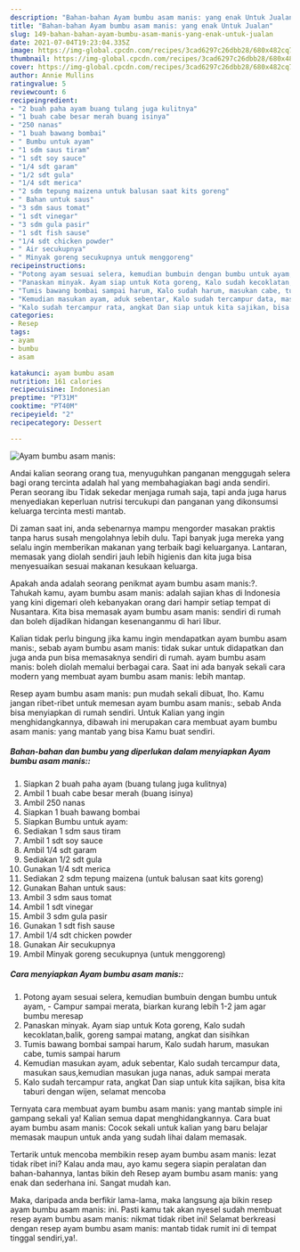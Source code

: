 ```yaml
---
description: "Bahan-bahan Ayam bumbu asam manis: yang enak Untuk Jualan"
title: "Bahan-bahan Ayam bumbu asam manis: yang enak Untuk Jualan"
slug: 149-bahan-bahan-ayam-bumbu-asam-manis-yang-enak-untuk-jualan
date: 2021-07-04T19:23:04.335Z
image: https://img-global.cpcdn.com/recipes/3cad6297c26dbb28/680x482cq70/ayam-bumbu-asam-manis-foto-resep-utama.jpg
thumbnail: https://img-global.cpcdn.com/recipes/3cad6297c26dbb28/680x482cq70/ayam-bumbu-asam-manis-foto-resep-utama.jpg
cover: https://img-global.cpcdn.com/recipes/3cad6297c26dbb28/680x482cq70/ayam-bumbu-asam-manis-foto-resep-utama.jpg
author: Annie Mullins
ratingvalue: 5
reviewcount: 6
recipeingredient:
- "2 buah paha ayam buang tulang juga kulitnya"
- "1 buah cabe besar merah buang isinya"
- "250 nanas"
- "1 buah bawang bombai"
- " Bumbu untuk ayam"
- "1 sdm saus tiram"
- "1 sdt soy sauce"
- "1/4 sdt garam"
- "1/2 sdt gula"
- "1/4 sdt merica"
- "2 sdm tepung maizena untuk balusan saat kits goreng"
- " Bahan untuk saus"
- "3 sdm saus tomat"
- "1 sdt vinegar"
- "3 sdm gula pasir"
- "1 sdt fish sause"
- "1/4 sdt chicken powder"
- " Air secukupnya"
- " Minyak goreng secukupnya untuk menggoreng"
recipeinstructions:
- "Potong ayam sesuai selera, kemudian bumbuin dengan bumbu untuk ayam,  Campur sampai merata, biarkan kurang lebih 1-2 jam agar bumbu meresap"
- "Panaskan minyak. Ayam siap untuk Kota goreng, Kalo sudah kecoklatan,balik, goreng sampai matang, angkat dan sisihkan"
- "Tumis bawang bombai sampai harum, Kalo sudah harum, masukan cabe, tumis sampai harum"
- "Kemudian masukan ayam, aduk sebentar, Kalo sudah tercampur data, masukan saus,kemudian masukan juga nanas, aduk sampai merata"
- "Kalo sudah tercampur rata, angkat Dan siap untuk kita sajikan, bisa kita taburi dengan wijen, selamat mencoba"
categories:
- Resep
tags:
- ayam
- bumbu
- asam

katakunci: ayam bumbu asam 
nutrition: 161 calories
recipecuisine: Indonesian
preptime: "PT31M"
cooktime: "PT40M"
recipeyield: "2"
recipecategory: Dessert

---
```



![Ayam bumbu asam manis:](https://img-global.cpcdn.com/recipes/3cad6297c26dbb28/680x482cq70/ayam-bumbu-asam-manis-foto-resep-utama.jpg)

Andai kalian seorang orang tua, menyuguhkan panganan menggugah selera bagi orang tercinta adalah hal yang membahagiakan bagi anda sendiri. Peran seorang ibu Tidak sekedar menjaga rumah saja, tapi anda juga harus menyediakan keperluan nutrisi tercukupi dan panganan yang dikonsumsi keluarga tercinta mesti mantab.

Di zaman  saat ini, anda sebenarnya mampu mengorder masakan praktis tanpa harus susah mengolahnya lebih dulu. Tapi banyak juga mereka yang selalu ingin memberikan makanan yang terbaik bagi keluarganya. Lantaran, memasak yang diolah sendiri jauh lebih higienis dan kita juga bisa menyesuaikan sesuai makanan kesukaan keluarga. 



Apakah anda adalah seorang penikmat ayam bumbu asam manis:?. Tahukah kamu, ayam bumbu asam manis: adalah sajian khas di Indonesia yang kini digemari oleh kebanyakan orang dari hampir setiap tempat di Nusantara. Kita bisa memasak ayam bumbu asam manis: sendiri di rumah dan boleh dijadikan hidangan kesenanganmu di hari libur.

Kalian tidak perlu bingung jika kamu ingin mendapatkan ayam bumbu asam manis:, sebab ayam bumbu asam manis: tidak sukar untuk didapatkan dan juga anda pun bisa memasaknya sendiri di rumah. ayam bumbu asam manis: boleh diolah memalui berbagai cara. Saat ini ada banyak sekali cara modern yang membuat ayam bumbu asam manis: lebih mantap.

Resep ayam bumbu asam manis: pun mudah sekali dibuat, lho. Kamu jangan ribet-ribet untuk memesan ayam bumbu asam manis:, sebab Anda bisa menyiapkan di rumah sendiri. Untuk Kalian yang ingin menghidangkannya, dibawah ini merupakan cara membuat ayam bumbu asam manis: yang mantab yang bisa Kamu buat sendiri.

<!--inarticleads1-->

##### Bahan-bahan dan bumbu yang diperlukan dalam menyiapkan Ayam bumbu asam manis::

1. Siapkan 2 buah paha ayam (buang tulang juga kulitnya)
1. Ambil 1 buah cabe besar merah (buang isinya)
1. Ambil 250 nanas
1. Siapkan 1 buah bawang bombai
1. Siapkan  Bumbu untuk ayam:
1. Sediakan 1 sdm saus tiram
1. Ambil 1 sdt soy sauce
1. Ambil 1/4 sdt garam
1. Sediakan 1/2 sdt gula
1. Gunakan 1/4 sdt merica
1. Sediakan 2 sdm tepung maizena (untuk balusan saat kits goreng)
1. Gunakan  Bahan untuk saus:
1. Ambil 3 sdm saus tomat
1. Ambil 1 sdt vinegar
1. Ambil 3 sdm gula pasir
1. Gunakan 1 sdt fish sause
1. Ambil 1/4 sdt chicken powder
1. Gunakan  Air secukupnya
1. Ambil  Minyak goreng secukupnya (untuk menggoreng)




<!--inarticleads2-->

##### Cara menyiapkan Ayam bumbu asam manis::

1. Potong ayam sesuai selera, kemudian bumbuin dengan bumbu untuk ayam,  - Campur sampai merata, biarkan kurang lebih 1-2 jam agar bumbu meresap
1. Panaskan minyak. Ayam siap untuk Kota goreng, Kalo sudah kecoklatan,balik, goreng sampai matang, angkat dan sisihkan
1. Tumis bawang bombai sampai harum, Kalo sudah harum, masukan cabe, tumis sampai harum
1. Kemudian masukan ayam, aduk sebentar, Kalo sudah tercampur data, masukan saus,kemudian masukan juga nanas, aduk sampai merata
1. Kalo sudah tercampur rata, angkat Dan siap untuk kita sajikan, bisa kita taburi dengan wijen, selamat mencoba




Ternyata cara membuat ayam bumbu asam manis: yang mantab simple ini gampang sekali ya! Kalian semua dapat menghidangkannya. Cara buat ayam bumbu asam manis: Cocok sekali untuk kalian yang baru belajar memasak maupun untuk anda yang sudah lihai dalam memasak.

Tertarik untuk mencoba membikin resep ayam bumbu asam manis: lezat tidak ribet ini? Kalau anda mau, ayo kamu segera siapin peralatan dan bahan-bahannya, lantas bikin deh Resep ayam bumbu asam manis: yang enak dan sederhana ini. Sangat mudah kan. 

Maka, daripada anda berfikir lama-lama, maka langsung aja bikin resep ayam bumbu asam manis: ini. Pasti kamu tak akan nyesel sudah membuat resep ayam bumbu asam manis: nikmat tidak ribet ini! Selamat berkreasi dengan resep ayam bumbu asam manis: mantab tidak rumit ini di tempat tinggal sendiri,ya!.

